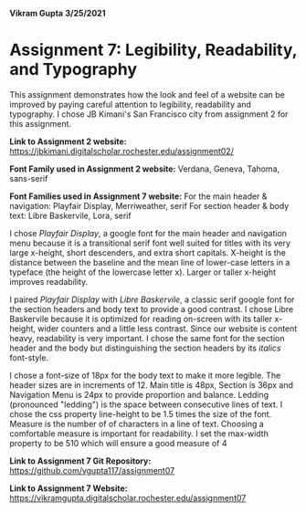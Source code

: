 **Vikram Gupta**
**3/25/2021**
# **Assignment 7: Legibility, Readability, and Typography**
This assignment demonstrates how the look and feel of a website can be improved by paying careful attention to legibility, readability and typography.  I chose JB Kimani's San Francisco city from assignment 2 for this assignment.

**Link to Assignment 2 website:**
https://jbkimani.digitalscholar.rochester.edu/assignment02/

**Font Family used in Assignment 2 website:**
Verdana, Geneva, Tahoma, sans-serif

**Font Families used in Assignment 7 website:**
For the main header & navigation: Playfair Display, Merriweather, serif
For section header & body text: Libre Baskervile, Lora, serif

I chose *Playfair Display*, a google font for the main header and navigation menu because it is a transitional serif font well suited for titles with its very large x-height, short descenders, and extra short capitals.  X-height is the distance between the baseline and the mean line of lower-case letters in a typeface (the height of the lowercase letter x).  Larger or taller x-height improves readability.

I paired *Playfair Display* with *Libre Baskervile*, a classic serif google font for the section headers and body text to provide a good contrast.  I chose Libre Baskervile because it is optimized for reading on-screen with its taller x-height, wider counters and a little less contrast.  Since our website is content heavy, readability is very important.  I chose the same font for the section header and the body but distinguishing the section headers by its *italics* font-style.

I chose a font-size of 18px for the body text to make it more legible. The header sizes are in increments of 12.  Main title is 48px, Section is 36px and Navigation Menu is 24px to provide proportion and balance.  Ledding (pronounced "ledding") is the space between consecutive lines of text.  I chose the css property line-height to be 1.5 times the size of the font.  Measure is the number of of characters in a line of text.  Choosing a comfortable measure is important for readability.  I set the max-width property to be 510 which will ensure a good measure of 4








**Link to Assignment 7 Git Repository:**
https://github.com/vgupta117/assignment07

**Link to Assignment 7 Website:**
https://vikramgupta.digitalscholar.rochester.edu/assignment07


<!--stackedit_data:
eyJoaXN0b3J5IjpbOTA1MDcyODIzLC0xMzQwNzY2MTM5LDE5MT
Q5Nzg0NiwtMTk1ODM4OTkxMiwtMjEwMzU4NTQ4MSwtMTM0NTU5
ODA5NywxNDk2ODU3Mzc1LC05NTc5ODE5MDMsLTQzNTU2ODc2N1
19
-->